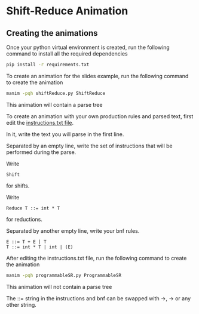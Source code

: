 # Shift-Reduce Animation

## Creating the animations

Once your python virtual environment is created, run the following command to install all the required dependencies
```bash
pip install -r requirements.txt
```

To create an animation for the slides example, run the following command to create the animation
```bash
manim -pqh shiftReduce.py ShiftReduce
```
This animation will contain a parse tree

To create an animation with your own production rules and parsed text, first edit the [instructions.txt file](instructions.txt).

In it, write the text you will parse in the first line.

Separated by an empty line, write the set of instructions that will be performed during the parse.

Write
```text
Shift
```
for shifts.

Write
```text
Reduce T ::= int * T
```
for reductions.

Separated by another empty line, write your bnf rules.
```text
E ::= T + E | T
T ::= int * T | int | (E)
```

After editing the instructions.txt file, run the following command to create the animation
```bash
manim -pqh programmableSR.py ProgrammableSR
```
This animation will not contain a parse tree

The ::= string in the instructions and bnf can be swapped with →, -> or any other string.

